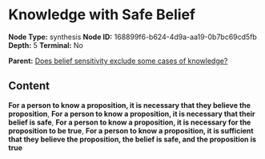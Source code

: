 # Knowledge with Safe Belief

**Node Type:** synthesis
**Node ID:** 168899f6-b624-4d9a-aa19-0b7bc69cd5fb
**Depth:** 5
**Terminal:** No

**Parent:** [Does belief sensitivity exclude some cases of knowledge?](does-belief-sensitivity-exclude-some-cases-of-knowledge-antithesis-56aec986-d647-409a-9752-17aeca9ed460.md)

## Content

**For a person to know a proposition, it is necessary that they believe the proposition**, **For a person to know a proposition, it is necessary that their belief is safe**, **For a person to know a proposition, it is necessary for the proposition to be true**, **For a person to know a proposition, it is sufficient that they believe the proposition, the belief is safe, and the proposition is true**
